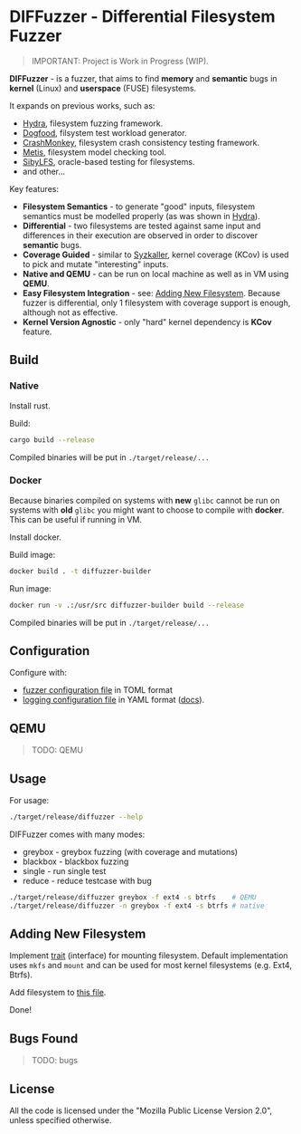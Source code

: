# DIFFuzzer - Differential Filesystem Fuzzer

> IMPORTANT: Project is Work in Progress (WIP).

__DIFFuzzer__ - is a fuzzer, that aims to find __memory__ and __semantic__ bugs in __kernel__ (Linux) and __userspace__ (FUSE) filesystems.

It expands on previous works, such as:

- [Hydra](https://dl.acm.org/doi/abs/10.1145/3341301.3359662), filesystem fuzzing framework.
- [Dogfood](https://dl.acm.org/doi/abs/10.1145/3377811.3380350), filsystem test workload generator.
- [CrashMonkey](https://dl.acm.org/doi/abs/10.1145/3320275), filesystem crash consistency testing framework.
- [Metis](https://www.usenix.org/conference/fast24/presentation/liu-yifei), filesystem model checking tool.
- [SibyLFS](https://dl.acm.org/doi/abs/10.1145/2815400.2815411), oracle-based testing for filesystems.
- and other...

Key features:

- __Filesystem Semantics__ - to generate "good" inputs, filesystem semantics must be modelled properly (as was shown in [Hydra](https://dl.acm.org/doi/abs/10.1145/3341301.3359662)).
- __Differential__ - two filesystems are tested against same input and differences in their execution are observed in order to discover __semantic__ bugs.
- __Coverage Guided__ - similar to [Syzkaller](https://github.com/google/syzkaller), kernel coverage (KCov) is used to pick and mutate "interesting" inputs.
- __Native and QEMU__ - can be run on local machine as well as in VM using __QEMU__.
- __Easy Filesystem Integration__ - see: [Adding New Filesystem](#adding-new-filesystem). Because fuzzer is differential, only 1 filesystem with coverage support is enough, although not as effective.
- __Kernel Version Agnostic__ - only "hard" kernel dependency is __KCov__ feature.

## Build

### Native

Install rust.

Build:

```sh
cargo build --release
```

Compiled binaries will be put in `./target/release/...`

### Docker

Because binaries compiled on systems with __new__ `glibc` cannot be run on systems with __old__ `glibc` you might want to choose to compile with __docker__. This can be useful if running in VM.

Install docker.

Build image:

```sh
docker build . -t diffuzzer-builder
```

Run image:

```sh
docker run -v .:/usr/src diffuzzer-builder build --release
```

Compiled binaries will be put in `./target/release/...`

## Configuration

Configure with:

- [fuzzer configuration file](./config.toml) in TOML format
- [logging configuration file](./log4rs.yml) in YAML format ([docs](https://docs.rs/log4rs/latest/log4rs/#configuration)).

## QEMU

>TODO: QEMU

## Usage

For usage:

```sh
./target/release/diffuzzer --help
```

DIFFuzzer comes with many modes:

- greybox - greybox fuzzing (with coverage and mutations)
- blackbox - blackbox fuzzing
- single - run single test
- reduce - reduce testcase with bug

```sh
./target/release/diffuzzer greybox -f ext4 -s btrfs    # QEMU
./target/release/diffuzzer -n greybox -f ext4 -s btrfs # native
```

## Adding New Filesystem

Implement [trait](./diffuzzer/src/mount/mount.rs) (interface) for mounting filesystem. Default implementation uses `mkfs` and `mount` and can be used for most kernel filesystems (e.g. Ext4, Btrfs).

Add filesystem to [this file](./diffuzzer/src/filesystems.rs).

Done!

## Bugs Found

>TODO: bugs

## License

All the code is licensed under the "Mozilla Public License Version 2.0", unless specified otherwise.
